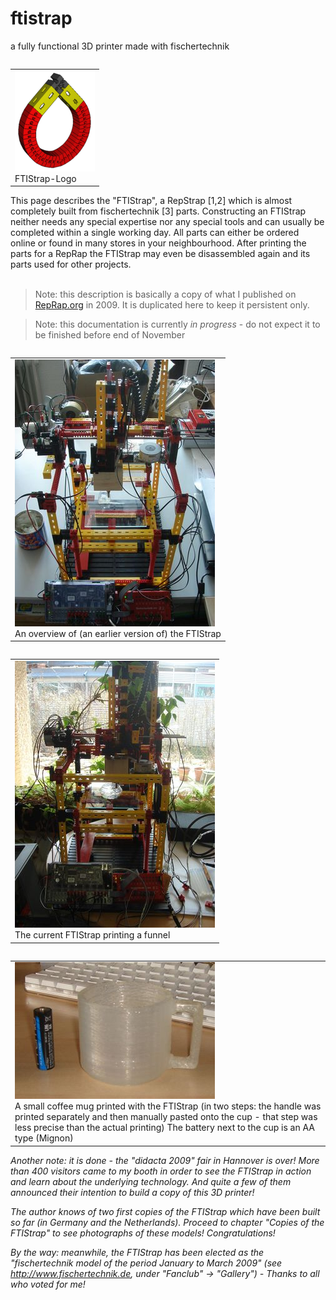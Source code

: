 # ftistrap #

a fully functional 3D printer made with fischertechnik

<table align="right"><tbody><tr><td>
  <img src="128px-FTIStrap-Logo.png"><br>FTIStrap-Logo
</td></tr></tbody></table> 
This page describes the "FTIStrap", a RepStrap [1,2] which is almost completely built from fischertechnik [3] parts. Constructing an FTIStrap neither needs any special expertise nor any special tools and can usually be completed within a single working day. All parts can either be ordered online or found in many stores in your neighbourhood. After printing the parts for a RepRap the FTIStrap may even be disassembled again and its parts used for other projects.
<br>&nbsp;<br>

> Note: this description is basically a copy of what I published on [RepRap.org](https://reprap.org/wiki/FTIStrap) in 2009. It is duplicated here to keep it persistent only.

> Note: this documentation is currently _in progress_ - do not expect it to be finished before end of November

<table align="left"><tbody><tr><td>
  <img src="320px-FTIStrap_01.jpg"><br>An overview of (an earlier version of) the FTIStrap
</td></tr></tbody></table> 

<table align="left"><tbody><tr><td>
  <img src="320px-FTIStrap_printing_Funnel.jpg"><br>The current FTIStrap printing a funnel
</td></tr></tbody></table> 

<table align="left"><tbody><tr><td>
  <img src="320px-Cup_cropped.jpg"><br>A small coffee mug printed with the FTIStrap (in two steps: the handle was printed separately and then manually pasted onto the cup - that step was less precise than the actual printing) The battery next to the cup is an AA type (Mignon)
</td></tr></tbody></table> 

_Another note: it is done - the "didacta 2009" fair in Hannover is over! More than 400 visitors came to my booth in order to see the FTIStrap in action and learn about the underlying technology. And quite a few of them announced their intention to build a copy of this 3D printer!_

_The author knows of two first copies of the FTIStrap which have been built so far (in Germany and the Netherlands). Proceed to chapter "Copies of the FTIStrap" to see photographs of these models! Congratulations!_

_By the way: meanwhile, the FTIStrap has been elected as the "fischertechnik model of the period January to March 2009" (see http://www.fischertechnik.de, under "Fanclub" -> "Gallery") - Thanks to all who voted for me!_


